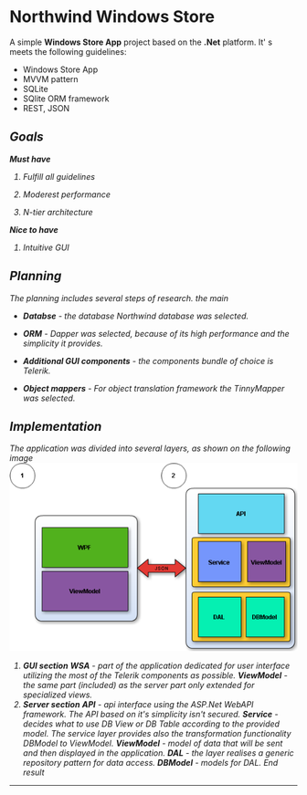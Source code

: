 **Northwind Windows Store**
===================

A simple **Windows Store App** project based on the **.Net** platform.  It' s meets the following guidelines:

 - Windows Store App 
 - MVVM pattern 
 - SQLite 
 - SQlite ORM framework 
 - REST, JSON
 

<i class="icon-list"> Goals
------------------------------
**Must have**

 1. Fulfill all guidelines

 2. Moderest performance

 3. N-tier architecture

**Nice to have**

 1. Intuitive GUI

<i class="icon-book"> Planning
------------------------------
The planning includes several steps of research. the main

 - **Databse** - the database *Northwind* database was selected.

 - **ORM** - *Dapper* was selected, because of its high performance and the simplicity it provides. 

 - **Additional GUI components** - the components bundle of choice is *Telerik*.

 - **Object mappers** - For object translation framework the *TinnyMapper* was selected.


<i class="icon-sitemap"> Implementation
------------------------------
The application was divided into several layers, as shown on the following image
![](./Utils/GitImages/Schema.png)

 1. **GUI section** 
 **WSA** - part of the application dedicated for user interface utilizing the most of the Telerik components as possible.
 **ViewModel** - the same part (included) as the server part only extended for specialized views.
 2. **Server section** 
**API** - api interface using the *ASP.Net WebAPI* framework. The API based on it's simplicity isn't secured. 
**Service** - decides what to use DB View or DB Table according to the provided model. The service layer provides also the transformation functionality DBModel to ViewModel.
**ViewModel** - model of data that will be sent and then displayed in the application.
**DAL** - the layer realises a generic repository pattern for data access.
**DBModel** - models for *DAL*.
<i class="icon-ok"> End result
------------------------------

